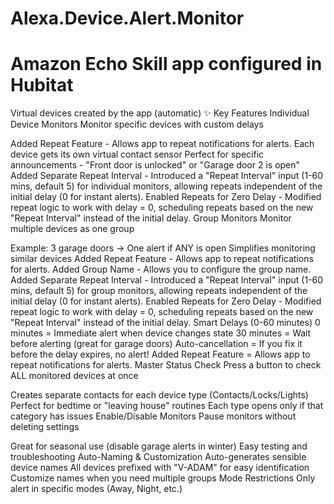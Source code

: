# Alexa.Device.Alert.Monitor
# Amazon Echo Skill app configured in Hubitat

Virtual devices created by the app (automatic)
:sparkles: Key Features
Individual Device Monitors
Monitor specific devices with custom delays

Added Repeat Feature - Allows app to repeat notifications for alerts.
Each device gets its own virtual contact sensor
Perfect for specific announcements - "Front door is unlocked" or "Garage door 2 is open"
Added Separate Repeat Interval - Introduced a "Repeat Interval" input (1-60 mins, default 5) for individual monitors, allowing repeats independent of the initial delay (0 for instant alerts).
Enabled Repeats for Zero Delay - Modified repeat logic to work with delay = 0, scheduling repeats based on the new "Repeat Interval" instead of the initial delay.
Group Monitors
Monitor multiple devices as one group

Example: 3 garage doors → One alert if ANY is open
Simplifies monitoring similar devices
Added Repeat Feature - Allows app to repeat notifications for alerts.
Added Group Name - Allows you to configure the group name.
Added Separate Repeat Interval - Introduced a "Repeat Interval" input (1-60 mins, default 5) for group monitors, allowing repeats independent of the initial delay (0 for instant alerts).
Enabled Repeats for Zero Delay - Modified repeat logic to work with delay = 0, scheduling repeats based on the new "Repeat Interval" instead of the initial delay.
Smart Delays (0-60 minutes)
0 minutes = Immediate alert when device changes state
30 minutes = Wait before alerting (great for garage doors)
Auto-cancellation = If you fix it before the delay expires, no alert!
Added Repeat Feature = Allows app to repeat notifications for alerts.
Master Status Check
Press a button to check ALL monitored devices at once

Creates separate contacts for each device type (Contacts/Locks/Lights)
Perfect for bedtime or "leaving house" routines
Each type opens only if that category has issues
Enable/Disable Monitors
Pause monitors without deleting settings

Great for seasonal use (disable garage alerts in winter)
Easy testing and troubleshooting
Auto-Naming & Customization
Auto-generates sensible device names
All devices prefixed with "V-ADAM" for easy identification
Customize names when you need multiple groups
Mode Restrictions
Only alert in specific modes (Away, Night, etc.)

